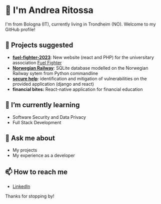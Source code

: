 # 👋 I'm Andrea Ritossa 

I'm from Bologna (IT), currently living in Trondheim (NO). Welcome to my GitHub profile!

## 🔭 Projects suggested 
- **[fuel-fighter-2023](https://github.com/the-future-dev/fuelfighter2023)**: New website (react and PHP) for the universitary association [Fuel Fighter](https://www.fuelfighter.no/)
- **[Norwegian Railway](https://github.com/the-future-dev/NorwegianRailway)**: SQLite database modelled on the Norwegian Railway sytem from Python commandline
- **[secure help](https://github.com/the-future-dev/secure-help)**: identification and mitigation of vulnerabilities on the provided application (django and react) 
- **financial bites:** React-native application for financial education

## 🌱 I’m currently learning
- Software Security and Data Privacy
- Full Stack Development

## 💬 Ask me about
- My projects
- My experience as a developer

## 📫 How to reach me
- [LinkedIn](https://www.linkedin.com/in/andrea-ritossa/)

Thanks for stopping by!
